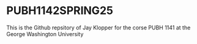 # PUBH1142SPRING25

This is the Github repsitory of Jay Klopper for the corse PUBH 1141 at the George Washington University 
